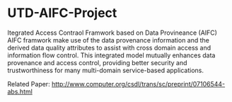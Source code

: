 # UTD-AIFC-Project

Itegrated Access Contraol Framwork based on Data Provineance (AIFC) 
AIFC framwork make use of the data provenance information and the derived data quality attributes to assist with cross domain access and information flow control. 
This integrated model mutually enhances data provenance and access control, providing better security and trustworthiness for many multi-domain service-based applications.


Related Paper:
http://www.computer.org/csdl/trans/sc/preprint/07106544-abs.html
